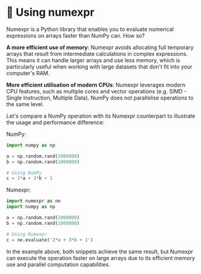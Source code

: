 # 🔢 Using numexpr

Numexpr is a Python library that enables you to evaluate numerical expressions on arrays faster than NumPy can. How so?

**A more efficient use of memory**: Numexpr avoids allocating full temporary arrays that result from intermediate calculations in complex expressions. This means it can handle larger arrays and use less memory, which is particularly useful when working with large datasets that don't fit into your computer's RAM.

**More efficient utilisation of modern CPUs**: Numexpr leverages modern CPU features, such as multiple cores and vector operations (e.g. SIMD - Single Instruction, Multiple Data). NumPy does not parallelise operations to the same level.

Let's compare a NumPy operation with its Numexpr counterpart to illustrate the usage and performance difference:

NumPy:

```python
import numpy as np

a = np.random.rand(1000000)
b = np.random.rand(1000000)

# Using NumPy
c = 2*a + 3*b + 1
```

Numexpr:

```python
import numexpr as ne
import numpy as np

a = np.random.rand(1000000)
b = np.random.rand(1000000)

# Using Numexpr
c = ne.evaluate('2*a + 3*b + 1')
```

In the example above, both snippets achieve the same result, but Numexpr can execute the operation faster on large arrays due to its efficient memory use and parallel computation capabilities.



